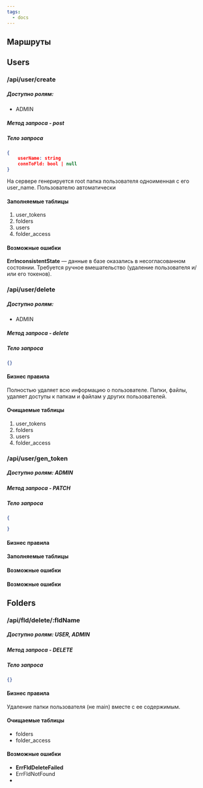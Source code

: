 ```yaml
---
tags:
  - docs
---
```

## Маршруты

## Users
### /api/user/create
##### Доступно ролям: 
- ADMIN
##### Метод запроса - post
##### Тело запроса
```json
{
	userName: string
	connToFld: bool | null
}
```
На сервере генерируется root папка пользователя одноименная с его user_name. Пользователю автоматически 
#### Заполняемые таблицы
1) user_tokens
2) folders
3) users
4) folder_access
#### Возможные ошибки
**ErrInconsistentState** — данные в базе оказались в несогласованном состоянии. Требуется ручное вмешательство (удаление пользователя и/или его токенов).

### /api/user/delete
##### Доступно ролям: 
- ADMIN
##### Метод запроса - delete
##### Тело запроса
```json
{}
```
#### Бизнес правила
Полностью удаляет всю информацию о пользователе. Папки, файлы, удаляет доступы к папкам и файлам у других пользователей.
#### Очищаемые таблицы
1) user_tokens
2) folders
3) users
4) folder_access
### /api/user/gen_token
##### Доступно ролям: ADMIN

##### Метод запроса - PATCH
##### Тело запроса
```json
{
	
}
```
#### Бизнес правила

#### Заполняемые таблицы

#### Возможные ошибки


#### Возможные ошибки

## Folders

### /api/fld/delete/:fldName
##### Доступно ролям: USER, ADMIN

##### Метод запроса - DELETE
##### Тело запроса
```json
{}
```
#### Бизнес правила
Удаление папки пользователя (не main) вместе с ее содержимым.
#### Очищаемые таблицы
- folders
- folder_access
#### Возможные ошибки
- **ErrFldDeleteFailed**
- ErrFldNotFound
- 

